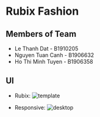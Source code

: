 # Rubix Fashion

## Members of Team

- Le Thanh Dat - B1910205
- Nguyen Tuan Canh - B1906632
- Ho Thi Minh Tuyen - B1906358

 ## UI
  - Rubix:
![template](https://user-images.githubusercontent.com/54407533/146664432-32a07770-3a1e-444b-bf98-fcfecb3e0a7c.png)

- Responsive:
![desktop](https://user-images.githubusercontent.com/54407533/146664435-ccb0ba1c-9aed-42b8-bd54-439d11be9b42.png)

